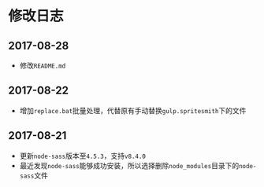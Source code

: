 # 修改日志

## 2017-08-28

- 修改`README.md`

## 2017-08-22

- 增加`replace.bat`批量处理，代替原有手动替换`gulp.spritesmith`下的文件

## 2017-08-21

- 更新`node-sass`版本至`4.5.3`，支持`v8.4.0`
- 最近发现`node-sass`能够成功安装，所以选择删除`node_modules`目录下的`node-sass`文件